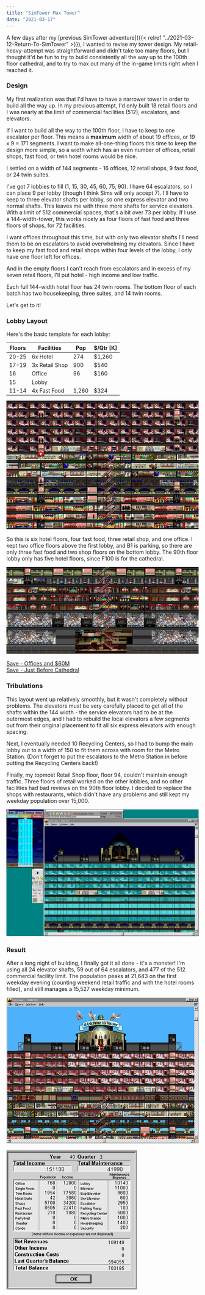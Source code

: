 ```yaml
---
title: "SimTower Max Tower"
date: "2021-03-17"
---
```


A few days after my [previous SimTower adventure]({{< relref "../2021-03-12-Return-To-SimTower" >}}), I wanted to revise my tower design. My retail-heavy-attempt was straightforward and didn't take too many floors, but I thought it'd be fun to try to build consistently all the way up to the 100th floor cathedral, and to try to max out many of the in-game limits right when I reached it.

### Design

My first realization was that I'd have to have a narrower tower in order to build all the way up. In my previous attempt, I'd only built 18 retail floors and I was nearly at the limit of commercial facilities (512), escalators, and elevators.

If I want to build all the way to the 100th floor, I have to keep to one escalator per floor. This means a **maximum** width of about 19 offices, or 19 x 9 = 171 segments. I want to make all-one-thing floors this time to keep the design more simple, so a width which has an even number of offices, retail shops, fast food, or twin hotel rooms would be nice. 

I settled on a width of 144 segments - 16 offices, 12 retail shops, 9 fast food, or 24 twin suites.

I've got 7 lobbies to fill (1, 15, 30, 45, 60, 75, 90). I have 64 escalators, so I can place 9 per lobby (though I think Sims will only accept 7). I'll have to keep to three elevator shafts per lobby, so one express elevator and two normal shafts. This leaves me with three more shafts for service elevators. With a limit of 512 commercial spaces, that's a bit over 73 per lobby. If I use a 144-width-tower, this works nicely as four floors of fast food and three floors of shops, for 72 facilities.

I want offices throughout this time, but with only two elevator shafts I'll need them to be on escalators to avoid overwhelming my elevators. Since I have to keep my fast food and retail shops within four levels of the lobby, I only have one floor left for offices.

And in the empty floors I can't reach from escalators and in excess of my seven retail floors, I'll put hotel - high income and low traffic.

Each full 144-width hotel floor has 24 twin rooms. The bottom floor of each batch has two housekeeping, three suites, and 14 twin rooms.

Let's get to it!

### Lobby Layout

Here's the basic template for each lobby:

| Floors | Facilities     | Pop   | $/Qtr [K] |
| ------ | -------------- | ----- | --------- |
| 20-25  | 6x Hotel       | 274 | $1,260 |
| 17-19  | 3x Retail Shop | 900   | $540      |
| 16     | Office      | 96 | $160    |
| 15     | Lobby          |       |           |
| 11-14  | 4x Fast Food   | 1,260 | $324      |

![max-layout](img/max-layout.png)

So this is six hotel floors, four fast food, three retail shop, and one office. I kept two office floors above the first lobby, and B1 is parking, so there are only three fast food and two shop floors on the bottom lobby. The 90th floor lobby only has five hotel floors, since F100 is for the cathedral.

![f101-underground](img/max-underground.png)

[Save - Offices and $60M](files/144_60M.TDT)  
[Save - Just Before Cathedral](files/144F99.TDT)

### Tribulations

This layout went up relatively smoothly, but it wasn't completely without problems. The elevators must be very carefully placed to get all of the shafts within the 144 width - the service elevators had to be at the outermost edges, and I had to rebuild the local elevators a few segments out from their original placement to fit all six express elevators with enough spacing.

Next, I eventually needed 10 Recycling Centers, so I had to bump the main lobby out to a width of 150 to fit them across with room for the Metro Station. (Don't forget to put the escalators to the Metro Station in before putting the Recycling Centers back!)

Finally, my topmost Retail Shop floor, floor 94, couldn't maintain enough traffic. Three floors of retail worked on the other lobbies, and no other facilities had bad reviews on the 90th floor lobby. I decided to replace the shops with restaurants, which didn't have any problems and still kept my weekday population over 15,000.

![f101-eval](img/max-eval.png)

### Result

After a long night of building, I finally got it all done - it's a monster! I'm using all 24 elevator shafts, 59 out of 64 escalators, and 477 of the 512 commercial facility limit. The population peaks at 21,643 on the first weekday evening (counting weekend retail traffic and with the hotel rooms filled), and still manages a 15,527 weekday minimum.

![welcome-to-tower](img/max-welcome-to-tower.png)

![finance-100f](img/max-finance.png)